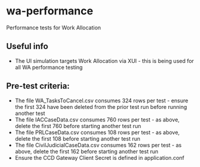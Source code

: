 # wa-performance
Performance tests for Work Allocation

## Useful info

* The UI simulation targets Work Allocation via XUI - this is being used for all WA performance testing

## Pre-test criteria:

* The file WA_TasksToCancel.csv consumes 324 rows per test - ensure the first 324 have been deleted from the prior test run before running another test
* The file IACCaseData.csv consumes 760 rows per test - as above, delete the first 760 before starting another test run
* The file PRLCaseData.csv consumes 108 rows per test - as above, delete the first 108 before starting another test run
* The file CivilJudicialCaseData.csv consumes 162 rows per test - as above, delete the first 162 before starting another test run
* Ensure the CCD Gateway Client Secret is defined in application.conf
